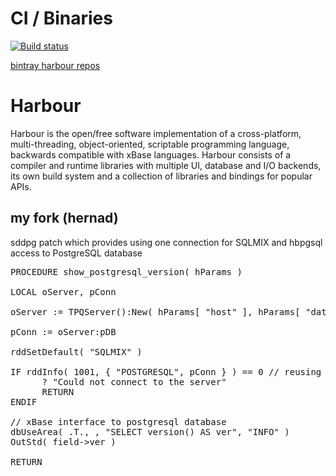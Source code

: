 # CI / Binaries

[![Build status](https://ci.appveyor.com/api/projects/status/e9mb4d2sxh4b1bd7?svg=true)](https://ci.appveyor.com/project/hernad/harbour-core)

[bintray harbour repos]( https://dl.bintray.com/hernad/harbour)

# Harbour

Harbour is the open/free software implementation of a cross-platform,
multi-threading, object-oriented, scriptable programming language, backwards
compatible with xBase languages. Harbour consists of a compiler and runtime
libraries with multiple UI, database and I/O backends, its own build system
and a collection of libraries and bindings for popular APIs.

## my fork (hernad)

sddpg patch which provides using one connection for SQLMIX and hbpgsql access to PostgreSQL database


<pre>
PROCEDURE show_postgresql_version( hParams )

LOCAL oServer, pConn

oServer := TPQServer():New( hParams[ "host" ], hParams[ "database" ] , hParams[ "user" ] , hParams[ "password" ] )

pConn := oServer:pDB

rddSetDefault( "SQLMIX" )

IF rddInfo( 1001, { "POSTGRESQL", pConn } ) == 0 // reusing pConn
      ? "Could not connect to the server"
      RETURN
ENDIF

// xBase interface to postgresql database
dbUseArea( .T., , "SELECT version() AS ver", "INFO" )
OutStd( field->ver )

RETURN
</pre>

